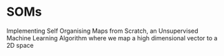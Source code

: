 # SOMs
Implementing Self Organising Maps from Scratch, an Unsupervised Machine Learning Algorithm where we map a high dimensional vector to a 2D space
